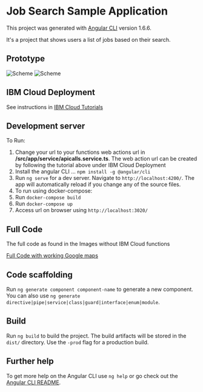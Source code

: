 # Job Search Sample Application

This project was generated with [Angular CLI](https://github.com/angular/angular-cli) version 1.6.6.

It's a project that shows users a list of jobs based on their search.

## Prototype

![Scheme](./WebSearch.gif)
![Scheme](./JobSearch.gif)

## IBM Cloud Deployment
See instructions in [IBM Cloud Tutorials](./docs/Tutorials.md)

## Development server

To Run: 
1. Change your url to your functions web actions url in **/src/app/service/apicalls.service.ts**. The web action url can be created by following the tutorial above under IBM Cloud Deployment
2. Install the angular CLI ... `npm install -g @angular/cli`
3. Run `ng serve` for a dev server. Navigate to `http://localhost:4200/`. The app will automatically reload if you change any of the source files.
4. To run using docker-compose:
5. Run `docker-compose build`
6. Run `docker-compose up`
7. Access url on browser using `http://localhost:3020/`

## Full Code 
The full code as found in the Images without IBM Cloud functions 

  [Full Code with working Google maps](https://bitbucket.org/Abiwax/jobsearch)

## Code scaffolding

Run `ng generate component component-name` to generate a new component. You can also use `ng generate directive|pipe|service|class|guard|interface|enum|module`.

## Build

Run `ng build` to build the project. The build artifacts will be stored in the `dist/` directory. Use the `-prod` flag for a production build.


## Further help

To get more help on the Angular CLI use `ng help` or go check out the [Angular CLI README](https://github.com/angular/angular-cli/blob/master/README.md).
